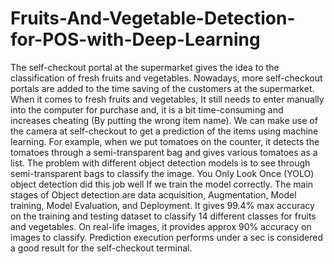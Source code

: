 # Fruits-And-Vegetable-Detection-for-POS-with-Deep-Learning
The self-checkout portal at the supermarket gives the idea to the classification of fresh fruits and vegetables. Nowadays, more self-checkout portals are added to the time saving of the customers at the supermarket. When it comes to fresh fruits and vegetables, It still needs to enter manually into the computer for purchase and, it is a bit time-consuming and increases cheating (By putting the wrong item name). We can make use of the camera at self-checkout to get a prediction of the items using machine learning. For example, when we put tomatoes on the counter, it detects the tomatoes through a semi-transparent bag and gives various tomatoes as a list. The problem with different object detection models is to see through semi-transparent bags to classify the image. You Only Look Once (YOLO) object detection did this job well If we train the model correctly. The main stages of Object detection are data acquisition, Augmentation, Model training, Model Evaluation, and Deployment. It gives 99.4% max accuracy on the training and testing dataset to classify 14 different classes for fruits and vegetables. On real-life images, it provides approx 90% accuracy on images to classify. Prediction execution performs under a sec is considered a good result for the self-checkout terminal.
